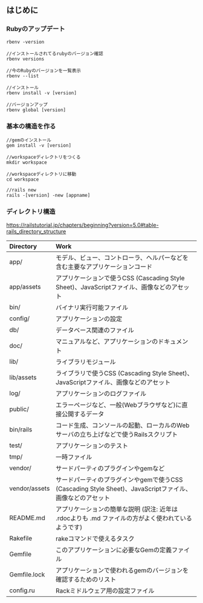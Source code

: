 ## はじめに
### Rubyのアップデート

```
rbenv -version

//インストールされてるrubyのバージョン確認
rbenv versions

//今のRubyのバージョンを一覧表示
rbenv --list

//インストール
rbenv install -v [version]

//バージョンアップ
rbenv global [version]

```

### 基本の構造を作る

```
//gemのインストール
gem install -v [version]

//workspaceディレクトリをつくる
mkdir workspace

//workspaceディレクトリに移動
cd workspace

//rails new
rails -[version] -new [appname]

```

### ディレクトリ構造
https://railstutorial.jp/chapters/beginning?version=5.0#table-rails_directory_structure

|Directory|Work|
|:--|:--|
|app/|モデル、ビュー、コントローラ、ヘルパーなどを含む主要なアプリケーションコード|
|app/assets|アプリケーションで使うCSS (Cascading Style Sheet)、JavaScriptファイル、画像などのアセット|
|bin/|バイナリ実行可能ファイル|
|config/|アプリケーションの設定|
|db/|データベース関連のファイル|
|doc/|マニュアルなど、アプリケーションのドキュメント|
|lib/|ライブラリモジュール|
|lib/assets|ライブラリで使うCSS (Cascading Style Sheet)、JavaScriptファイル、画像などのアセット|
|log/|アプリケーションのログファイル|
|public/|エラーページなど、一般(Webブラウザなど)に直接公開するデータ|
|bin/rails|コード生成、コンソールの起動、ローカルのWebサーバの立ち上げなどで使うRailsスクリプト|
|test/|アプリケーションのテスト|
|tmp/|一時ファイル|
|vendor/|サードパーティのプラグインやgemなど|
|vendor/assets|サードパーティのプラグインやgemで使うCSS (Cascading Style Sheet)、JavaScriptファイル、画像などのアセット|
|README.md|アプリケーションの簡単な説明 (訳注: 近年は .rdocよりも .md ファイルの方がよく使われているようです)|
|Rakefile|rakeコマンドで使えるタスク|
|Gemfile|このアプリケーションに必要なGemの定義ファイル|
|Gemfile.lock|アプリケーションで使われるgemのバージョンを確認するためのリスト|
|config.ru|Rackミドルウェア用の設定ファイル|

